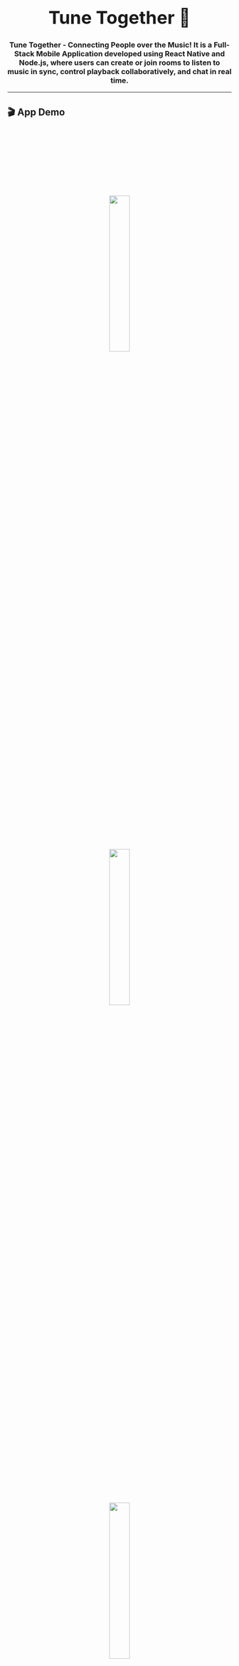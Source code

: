 <h1 align="center" style="font-size:40px;">Tune Together 🎵</h1>
<h3 align="center">Tune Together - Connecting People over the Music! It is a Full-Stack Mobile Application developed using React Native and Node.js, where users can create or join rooms to listen to music in sync, control playback collaboratively, and chat in real time.</h3>

---

## 🎬 App Demo

<p align="center">
  <img src="./outputs/1.png" width="30%" style="margin: 150px;" />
  <img src="./outputs/2.png" width="30%" style="margin: 150px;" />
  <img src="./outputs/3.png" width="30%" style="margin: 150px;" />
</p>

<p align="center">
  <img src="./outputs/4.png" width="30%" style="margin: 150px;" />
  <img src="./outputs/5.png" width="30%" style="margin: 150px;" />
  <img src="./outputs/6.png" width="30%" style="margin: 150px;" />
</p>

<p align="center">
  <img src="./outputs/7.png" width="30%" style="margin: 150px;" />
  <img src="./outputs/8.png" width="30%" style="margin: 150px;" />
  <img src="./outputs/9.png" width="30%" style="margin: 150px;" />
</p>

<p align="center">
  <img src="./outputs/10.png" width="30%" style="margin: 150px;" />
  <img src="./outputs/11.png" width="30%" style="margin: 150px;" />
  <img src="./outputs/12.png" width="30%" style="margin: 150px;" />
</p>

<p align="center">
  <img src="./outputs/13.png" width="30%" style="margin: 150px;" />
  <img src="./outputs/14.png" width="30%" style="margin: 150px;" />
  <img src="./outputs/15.png" width="30%" style="margin: 150px;" />
</p>

<p align="center">
  <img src="./outputs/16.png" width="30%" style="margin: 150px;" />
  <img src="./outputs/17.png" width="30%" style="margin: 150px;" />
  <img src="./outputs/18.png" width="30%" style="margin: 150px;" />
</p>

<p align="center">
  <img src="./outputs/19.png" width="30%" style="margin: 150px;" />
  <img src="./outputs/20.png" width="30%" style="margin: 150px;" />
  <img src="./outputs/21.png" width="30%" style="margin: 150px;" />
</p>

<p align="center">
  <img src="./outputs/22.png" width="30%" style="margin: 150px;" />
  <img src="./outputs/23.png" width="30%" style="margin: 150px;" />
  <img src="./outputs/24.png" width="30%" style="margin: 150px;" />
</p>

<p align="center">
  <img src="./outputs/25.png" width="30%" style="margin: 150px;" />
  <img src="./outputs/26.png" width="30%" style="margin: 150px;" />
  <img src="./outputs/27.png" width="30%" style="margin: 150px;" />
</p>

<p align="center">
  <img src="./outputs/28.png" width="30%" style="margin: 150px;" />
  <img src="./outputs/29.png" width="30%" style="margin: 150px;" />
  <img src="./outputs/30.png" width="30%" style="margin: 150px;" />
</p>

<p align="center">
  <img src="./outputs/31.png" width="30%" style="margin: 150px;" />
  <img src="./outputs/32.png" width="30%" style="margin: 150px;" />
  <img src="./outputs/33.png" width="30%" style="margin: 150px;" />
</p>

<p align="center">
  <img src="./outputs/34.png" width="30%" style="margin: 150px;" />
  <img src="./outputs/35.png" width="30%" style="margin: 150px;" />
  <img src="./outputs/36.png" width="30%" style="margin: 150px;" />
</p>

<p align="center">
  <img src="./outputs/37.png" width="30%" style="margin: 150px;" />
  <img src="./outputs/38.png" width="30%" style="margin: 150px;" />
  <img src="./outputs/39.png" width="30%" style="margin: 150px;" />
</p>

<p align="center">
  <img src="./outputs/40.png" width="30%" style="margin: 150px;" />
  <img src="./outputs/41.png" width="30%" style="margin: 150px;" />
  <img src="./outputs/42.png" width="30%" style="margin: 150px;" />
</p>

<p align="center">
  <img src="./outputs/43.png" width="30%" style="margin: 150px;" />
  <img src="./outputs/44.png" width="30%" style="margin: 150px;" />
  <img src="./outputs/45.png" width="30%" style="margin: 150px;" />
</p>

<p align="center">
  <img src="./outputs/46.png" width="30%" style="margin: 150px;" />
  <img src="./outputs/47.png" width="30%" style="margin: 150px;" />
  <img src="./outputs/48.png" width="30%" style="margin: 150px;" />
</p>

---

## 📂 Folder Structure

tune-together:
1. screens # 📱 React Native frontend screens
2. assets # 🧠 Image, JSON, Video Assets
3. outputs # 🧪 App Working Screens

---


## 🧰 Tech Stack

### 💻 Frontend (visible/)
- React Native Expo SDK 53
- Firebase Cloud Messaging (v1)
- Expo Secure Storage + Biometrics
- EAS Build system

### 🔧 Backend (invisible/)
- Node.js + Express.js
- MongoDB + Vector Search
- Gemini Pro 2.5 LLM (via Vertex AI)

---

### Clone the repo
```bash
git clone https://github.com/nryadav18/tunetogether.git
cd tunetogether
```

### Installation
```bash
cd visible
npm install
```
### Running the Frontend
```bash
npx expo start -c
```
